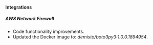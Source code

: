 #### Integrations

##### AWS Network Firewall
- Code functionality improvements.
- Updated the Docker image to: *demisto/boto3py3:1.0.0.1894954*.